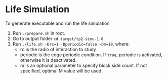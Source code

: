 # Life Simulation
To generate executable and run the life simulation
1. Run `./prepare.sh` in root.
2. Go to output folder `cd target/tp2-simu-1.0`.
3. Run `./life.sh -Drc=1 -Dperiodic=false -Dm=10`, where:
    - rc is the radio of interaction to study
    - periodic is the edge periodic condition. If `true`, periodic is activated, otherwise it is deactivated.
    - m is an optional parameter to specify block side count. If not specified, optimal M value will be used.

